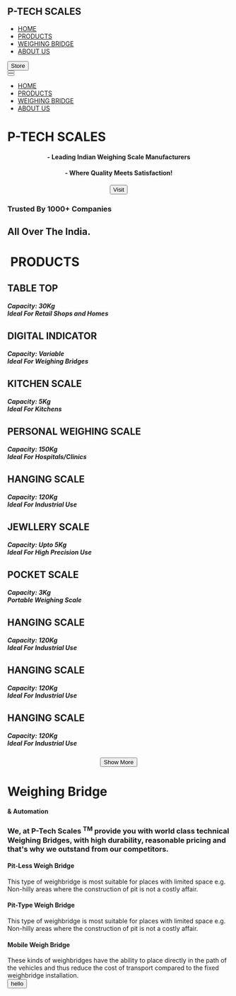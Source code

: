 <!DOCTYPE html>
<html lang="en">

<head>
    <meta charset="UTF-8">
    <meta http-equiv="X-UA-Compatible" content="IE=edge">
    <meta name="viewport" content="width=device-width, initial-scale=1.0">
    <title>P-TECH SCALES</title>
    <link rel="stylesheet" href="style.css">
</head>

<body>
    <nav class="nav">
        <div class="nav-left">
            <h1>P-TECH SCALES</h1>
        </div>
        <div class="nav-right">
            <ul>
                <a href="#" >
                    <li>HOME</li>
                </a>
                <a href="#products">
                    <li>PRODUCTS</li>
                </a>
                <a href="#weigh">
                    <li>WEIGHING BRIDGE</li>
                </a>
                <a href="#">
                    <li>ABOUT US</li>
                </a>
            </ul>
            <button class="button-default">
                <div class="flex"><span>
                        <div class="icon"></div>Store
                    </span></div>
                </button>
            </div>
            <button class="ham" onclick="showmenu()" id="ham"><div class="hamburger"></div></button>
    </nav>
    <div class="menu" id="panel">
        <button class="cross-button" onclick="hidemenu()"><div class="cross"></div></button>
        <ul>
            <a href="#" onclick="hidemenu()">
                <li>HOME</li>
            </a>
            <a href="#products"onclick="hidemenu()">
                <li>PRODUCTS</li>
            </a>
            <a href="#weigh"onclick="hidemenu()">
                <li>WEIGHING BRIDGE</li>
            </a>
            <a href="#"onclick="hidemenu()">
                <li>ABOUT US</li>
            </a>
        </ul>
    </div>
    <div class="home section">
        <div class="home-left">
            <h1>P-TECH SCALES</h1>
            <center><h4>- Leading Indian Weighing Scale Manufacturers</h4>
            <h4 class="margin">- Where Quality Meets Satisfaction!</h4>
            <a href="#trust" class="no-decoration"><button class="button-default no-margin-button">Visit</button></a>
        </center>
        </div>
        <div class="home-right">
            <div class="hero"></div>
        </div>
    </div>
    <div class="trust" id="trust">
        <h3>Trusted By 1000+ Companies</h3>
        <h2>All Over The India.</h2>
    </div>
    <div class="products section" id="products">
        <h1>&nbsp;PRODUCTS&nbsp;</h1>
        <div class="card-section">
            <div class="card">
                <div class="card-image table-top"></div>
                <div class="card-info">
                    <h2>TABLE TOP</h2>
                    <h5>Capacity: 30Kg <br> Ideal For Retail Shops and Homes</h5>
                    <!-- <h4>₹2700/-</h4> -->
                </div>
            </div>
            <div class="card">
                <div class="card-image digital-indicator"></div>
                <div class="card-info">
                    <h2>DIGITAL INDICATOR</h2>
                    <h5>Capacity: Variable <br> Ideal For Weighing Bridges</h5>
                    <!-- <h4>₹5000/-</h4> -->
                </div>
            </div>
            <div class="card">
                <div class="card-image kitchen"></div>
                <div class="card-info">
                    <h2>KITCHEN SCALE</h2>
                    <h5>Capacity: 5Kg <br> Ideal For Kitchens</h5>
                    <!-- <h4>₹700/-</h4> -->
                </div>
            </div>
            <div class="card">
                <div class="card-image personal"></div>
                <div class="card-info">
                    <h2>PERSONAL WEIGHING SCALE</h2>
                    <h5>Capacity: 150Kg <br> Ideal For Hospitals/Clinics</h5>
                    <!-- <h4>₹900/-</h4> -->
                </div>
            </div>
            <div class="card">
                <div class="card-image hanging"></div>
                <div class="card-info">
                    <h2>HANGING SCALE</h2>
                    <h5>Capacity: 120Kg <br> Ideal For Industrial Use</h5>
                    <!-- <h4>₹700/-</h4> -->
                </div>
            </div>
            <div class="card">
                <div class="card-image jewellery"></div>
                <div class="card-info">
                    <h2>JEWLLERY SCALE</h2>
                    <h5>Capacity: Upto 5Kg <br> Ideal For High Precision Use</h5>
                    <!-- <h4>₹4000/-</h4> -->
                </div>
            </div>
            <div class="card">
                <div class="card-image pocket"></div>
                <div class="card-info">
                    <h2>POCKET SCALE</h2>
                    <h5>Capacity: 3Kg <br> Portable Weighing Scale</h5>
                    <!-- <h4>₹900/-</h4> -->
                </div>
            </div>
            <div class="card">
                <div class="card-image hanging"></div>
                <div class="card-info">
                    <h2>HANGING SCALE</h2>
                    <h5>Capacity: 120Kg <br> Ideal For Industrial Use</h5>
                    <!-- <h4>₹700/-</h4> -->
                </div>
            </div>
            <div class="card">
                <div class="card-image hanging"></div>
                <div class="card-info">
                    <h2>HANGING SCALE</h2>
                    <h5>Capacity: 120Kg <br> Ideal For Industrial Use</h5>
                    <!-- <h4>₹700/-</h4> -->
                </div>
            </div>
            <div class="card">
                <div class="card-image hanging"></div>
                <div class="card-info">
                    <h2>HANGING SCALE</h2>
                    <h5>Capacity: 120Kg <br> Ideal For Industrial Use</h5>
                    <!-- <h4>₹700/-</h4> -->
                </div>
            </div>
        </div>
        <center> <button class="button-default no-margin-button">Show More</button></center>
    </div>
    <div class="weighing-bridge" id="weigh">
        <div class="weighing-bridge-left">
            <h1>Weighing Bridge <br>
                <h4>& Automation</h4>
            </h1>
        </div>
        <div class="weighing-bridge-right">
            <div class="weigh-top">
                <h3>We, at P-Tech Scales <sup>TM</sup> provide you with world class technical Weighing Bridges, with
                    high durability, reasonable pricing and that's why we outstand from our competitors.</h3>
            </div>
            <div class="weigh-bottom">
                <div class="weigh-card">
                    <div class="weigh-image pit"></div>
                    <div class="weigh-info">
                    <div class="weigh-heading"><h4>Pit-Less Weigh Bridge</h4></div>
                    <div class="weigh-text">This type of weighbridge is most suitable for places with limited space e.g. Non-hilly areas where the construction of pit is not a costly affair.</div>
                </div>
                </div>
                <div class="weigh-card">
                    <div class="weigh-image pit-type"></div>
                    <div class="weigh-info">
                    <div class="weigh-heading"><h4>Pit-Type Weigh Bridge</h4></div>
                    <div class="weigh-text">This type of weighbridge is most suitable for places with limited space e.g. Non-hilly areas where the construction of pit is not a costly affair.</div>
                </div>
                </div>
                <div class="weigh-card no-border">
                    <div class="weigh-image mobile "></div>
                    <div class="weigh-info">
                    <div class="weigh-heading"><h4>Mobile Weigh Bridge</h4></div>
                    <div class="weigh-text">These kinds of weighbridges have the ability to place directly in the path of the vehicles and thus reduce the cost of transport compared to the fixed weighbridge installation.</div>
                </div>
                </div>
            </div>
            <!-- <button class="button-default" >Know More</button> -->
        </div>
    </div>
    <div class="about-us section">
        <!-- <marquee behavior="alternate" direction=""><center style="padding-top: 10rem">CURRENTLY WEBSITE UNDER CONSTRUCTION</center></marquee> -->
        <button onclick="showmenu()">hello</button>
    </div>
    <script>
        document.getElementById("panel").id = "tab";
        document.getElementById("ham").id = "ham";
        function hidemenu(){
            // let tab = document.getElementById("panel");
            tab.style.display = "none";
            // tab.style.zindex = "-100";
            // ham.style.zindex = "100";
        }
        function showmenu(){
            console.log("clicked");
            
            // tab.style.z-index = "100";
            tab.style.display = "block";

        }
    </script>
</body>

</html>
